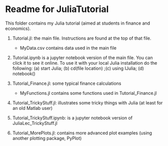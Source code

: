 Readme for JuliaTutorial
========================

This folder contains my Julia tutorial (aimed at students in finance and economics).

1. Tutorial.jl: the main file. Instructions are found at the top of that file.
    * MyData.csv contains data used in the main file

2. Tutorial.ipynb is a jupyter notebook version of the main file. You can click it to see it online.
   To use it with your local Julia installation do the following: (a) start Julia; 
   (b) cd(file location) ;(c) using IJulia; (d) notebook()

3. Tutorial_Finance.jl: some typical finance calculations
    * MyFunctions.jl contains some functions used in Tutorial_Finance.jl

4. Tutorial_TrickyStuff.jl: illustrates some tricky things with Julia (at least for an old Matlab user)

5. Tutorial_TrickyStuff.ipynb: is a jupyter notebook version of JuliaLec_TrickyStuff.jl

6. Tutorial_MorePlots.jl: contains more advanced plot examples (using another plotting package, PyPlot)
